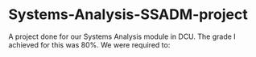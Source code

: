 # Systems-Analysis-SSADM-project
A project done for our Systems Analysis module in DCU. The grade I achieved for this was 80%. We were required to:
